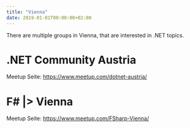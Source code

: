 ```yaml
---
title: "Vienna"
date: 2019-01-01T00:00:00+02:00
---
```


There are multiple groups in Vienna, that are interested in .NET topics.

# .NET Community Austria

Meetup Seite: <https://www.meetup.com/dotnet-austria/>

# F# |> Vienna

Meetup Seite: <https://www.meetup.com/FSharp-Vienna/>

